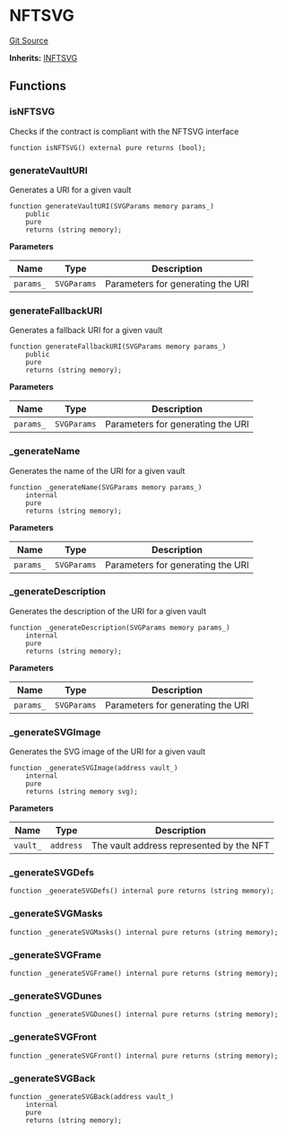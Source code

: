 # NFTSVG

[Git Source](https://github.com/ArrakisFinance/arrakis-modular/blob/main/src/utils/NFTSVG.sol)

**Inherits:**
[INFTSVG](/autogenerated/utils/NFTSVG.sol/interface.INFTSVG.md)

## Functions

### isNFTSVG

Checks if the contract is compliant with the NFTSVG interface

```solidity
function isNFTSVG() external pure returns (bool);
```

### generateVaultURI

Generates a URI for a given vault

```solidity
function generateVaultURI(SVGParams memory params_)
    public
    pure
    returns (string memory);
```

**Parameters**

| Name      | Type        | Description                       |
| --------- | ----------- | --------------------------------- |
| `params_` | `SVGParams` | Parameters for generating the URI |

### generateFallbackURI

Generates a fallback URI for a given vault

```solidity
function generateFallbackURI(SVGParams memory params_)
    public
    pure
    returns (string memory);
```

**Parameters**

| Name      | Type        | Description                       |
| --------- | ----------- | --------------------------------- |
| `params_` | `SVGParams` | Parameters for generating the URI |

### \_generateName

Generates the name of the URI for a given vault

```solidity
function _generateName(SVGParams memory params_)
    internal
    pure
    returns (string memory);
```

**Parameters**

| Name      | Type        | Description                       |
| --------- | ----------- | --------------------------------- |
| `params_` | `SVGParams` | Parameters for generating the URI |

### \_generateDescription

Generates the description of the URI for a given vault

```solidity
function _generateDescription(SVGParams memory params_)
    internal
    pure
    returns (string memory);
```

**Parameters**

| Name      | Type        | Description                       |
| --------- | ----------- | --------------------------------- |
| `params_` | `SVGParams` | Parameters for generating the URI |

### \_generateSVGImage

Generates the SVG image of the URI for a given vault

```solidity
function _generateSVGImage(address vault_)
    internal
    pure
    returns (string memory svg);
```

**Parameters**

| Name     | Type      | Description                              |
| -------- | --------- | ---------------------------------------- |
| `vault_` | `address` | The vault address represented by the NFT |

### \_generateSVGDefs

```solidity
function _generateSVGDefs() internal pure returns (string memory);
```

### \_generateSVGMasks

```solidity
function _generateSVGMasks() internal pure returns (string memory);
```

### \_generateSVGFrame

```solidity
function _generateSVGFrame() internal pure returns (string memory);
```

### \_generateSVGDunes

```solidity
function _generateSVGDunes() internal pure returns (string memory);
```

### \_generateSVGFront

```solidity
function _generateSVGFront() internal pure returns (string memory);
```

### \_generateSVGBack

```solidity
function _generateSVGBack(address vault_)
    internal
    pure
    returns (string memory);
```
